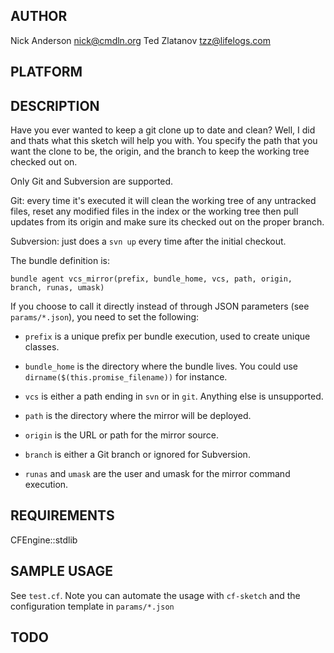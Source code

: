 ## AUTHOR
Nick Anderson <nick@cmdln.org>
Ted Zlatanov <tzz@lifelogs.com>

## PLATFORM

## DESCRIPTION
Have you ever wanted to keep a git clone up to date and clean? Well, I
did and thats what this sketch will help you with. You specify the path
that you want the clone to be, the origin, and the branch to keep the
working tree checked out on.

Only Git and Subversion are supported.

Git: every time it's executed it will clean the working tree of any
untracked files, reset any modified files in the index or the working
tree then pull updates from its origin and make sure its checked out
on the proper branch.

Subversion: just does a `svn up` every time after the initial checkout.

The bundle definition is:

    bundle agent vcs_mirror(prefix, bundle_home, vcs, path, origin, branch, runas, umask)

If you choose to call it directly instead of through JSON parameters
(see `params/*.json`), you need to set the following:

* `prefix` is a unique prefix per bundle execution, used to create unique classes.

* `bundle_home` is the directory where the bundle lives.  You could use `dirname($(this.promise_filename))` for instance.

* `vcs` is either a path ending in `svn` or in `git`.  Anything else is unsupported.

* `path` is the directory where the mirror will be deployed.

* `origin` is the URL or path for the mirror source.

* `branch` is either a Git branch or ignored for Subversion.

* `runas` and `umask` are the user and umask for the mirror command execution.

## REQUIREMENTS

CFEngine::stdlib

## SAMPLE USAGE

See `test.cf`.  Note you can automate the usage with `cf-sketch` and the
configuration template in `params/*.json`

## TODO
